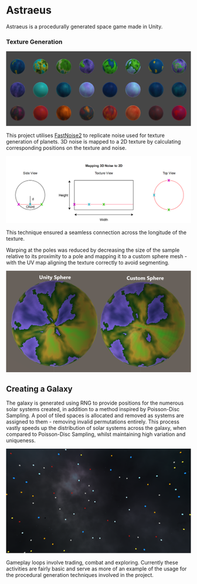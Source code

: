 # Astraeus
Astraeus is a procedurally generated space game made in Unity.

### Texture Generation
![Sample of generated planets](/GitHubPageImgs/GeneratedPlanetsSample.png?raw=true)

This project utilises [FastNoise2](https://github.com/Auburn/FastNoise2Bindings) to replicate noise used for texture generation of planets.
3D noise is mapped to a 2D texture by calculating corresponding positions on the texture and noise.

![Diagram of 3D to 2D coordinate mapping](/GitHubPageImgs/Mapping3DNoiseto2D.png?raw=true)

This technique ensured a seamless connection across the longitude of the texture.

Warping at the poles was reduced by decreasing the size of the sample relative to its proximity to a pole and mapping it to a custom sphere mesh - with the UV map aligning the texture correctly to avoid segmenting.

![Diagram of texture warp correction at planetary pole](/GitHubPageImgs/UnitySphereVsWarpSphereAnnotated.png?raw=true)

## Creating a Galaxy
The galaxy is generated using RNG to provide positions for the numerous solar systems created, in addition to a method inspired by Poisson-Disc Sampling.
A pool of tiled spaces is allocated and removed as systems are assigned to them - removing invalid permutations entirely.
This process vastly speeds up the distribution of solar systems across the galaxy, when compared to Poisson-Disc Sampling, whilst maintaining high variation and uniqueness.

![Sample of a generated galaxy](/GitHubPageImgs/GalaxySample.png?raw=true)

Gameplay loops involve trading, combat and exploring.
Currently these activities are fairly basic and serve as more of an example of the usage for the procedural generation techniques involved in the project.
